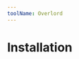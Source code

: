 ```yaml
---
toolName: Overlord
---
```


# Installation 

<Install 
    extension 
    name="Overlord" 
    :hosts="['After Effects', 'Illustrator']"
/>